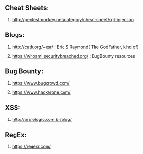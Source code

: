 ## Cheat Sheets:

1. http://pentestmonkey.net/category/cheat-sheet/sql-injection

## Blogs:

1. http://catb.org/~esr/ : Eric S Raymond( The GodFather, kind of)

2. https://whoami.securitybreached.org/ : BugBounty resources 

## Bug Bounty:

1. https://www.bugcrowd.com/

2. https://www.hackerone.com/

## XSS:

1. http://brutelogic.com.br/blog/


## RegEx:

1. https://regexr.com/
